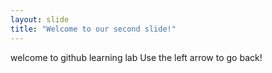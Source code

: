 ```yaml
---
layout: slide
title: "Welcome to our second slide!"
---
```

welcome to github learning lab
Use the left arrow to go back!
